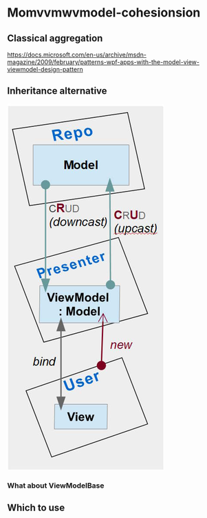 # Momvvmwvmodel-cohesionsion

## Classical aggregation
https://docs.microsoft.com/en-us/archive/msdn-magazine/2009/february/patterns-wpf-apps-with-the-model-view-viewmodel-design-pattern

## Inheritance alternative

![VModel cohesion diagram](mvvm_VModel-cohesion.jpg)

### What about ViewModelBase

## Which to use
